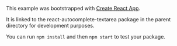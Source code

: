 This example was bootstrapped with [Create React App](https://github.com/facebook/create-react-app).

It is linked to the react-autocomplete-textarea package in the parent directory for development purposes.

You can run `npm install` and then `npm start` to test your package.
